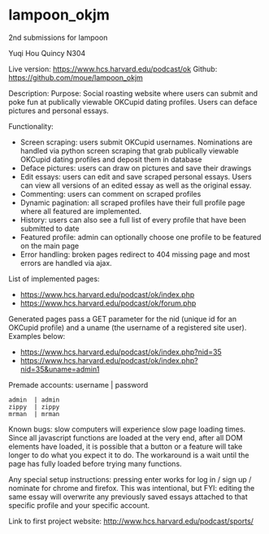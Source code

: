 lampoon_okjm
============

2nd submissions for lampoon

Yuqi Hou
Quincy N304


Live version: https://www.hcs.harvard.edu/podcast/ok
Github: https://github.com/moue/lampoon_okjm


Description:
Purpose: Social roasting website where users can submit and poke fun at publically viewable OKCupid dating profiles. Users can deface pictures and personal essays.


Functionality: 
* Screen scraping: users submit OKCupid usernames. Nominations are handled via python screen scraping that grab publically viewable OKCupid dating profiles and deposit them in database
* Deface pictures: users can draw on pictures and save their drawings
* Edit essays: users can edit and save scraped personal essays. Users can view all versions of an edited essay as well as the original essay.
* Commenting: users can comment on scraped profiles 
* Dynamic pagination: all scraped profiles have their full profile page where all featured are implemented. 
* History: users can also see a full list of every profile that have been submitted to date 
* Featured profile: admin can optionally choose one profile to be featured on the main page
* Error handling: broken pages redirect to 404 missing page and most errors are handled via ajax.


List of implemented pages:
* https://www.hcs.harvard.edu/podcast/ok/index.php
* https://www.hcs.harvard.edu/podcast/ok/forum.php


Generated pages pass a GET parameter for the nid (unique id for an OKCupid profile) and a uname (the username of a registered site user). Examples below:
* https://www.hcs.harvard.edu/podcast/ok/index.php?nid=35
* https://www.hcs.harvard.edu/podcast/ok/index.php?nid=35&uname=admin1


Premade accounts:
username | password

	admin  | admin
	zippy  | zippy
	mrman  | mrman

Known bugs: slow computers will experience slow page loading times. Since all javascript functions are loaded at the very end, after all DOM elements have loaded, it is possible that a button or a feature will take longer to do what you expect it to do. The workaround is a wait until the page has fully loaded before trying many functions. 


Any special setup instructions: pressing enter works for log in / sign up / nominate for chrome and firefox. This was intentional, but FYI: editing the same essay will overwrite any previously saved essays attached to that specific profile and your specific account. 


Link to first project website: http://www.hcs.harvard.edu/podcast/sports/
